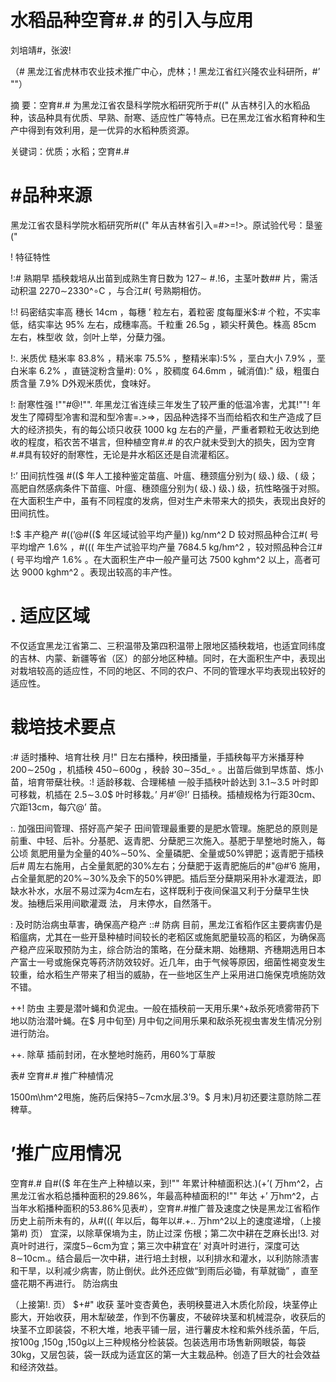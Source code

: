 # 水稻品种空育#.# 的引入与应用

刘培靖#，张波!

（# 黑龙江省虎林市农业技术推广中心，虎林；! 黑龙江省红兴隆农业科研所，#’   ""）

摘 要：空育#.# 为黑龙江省农垦科学院水稻研究所于#((" 从吉林引入的水稻品种，该品种具有优质、早熟、耐寒、适应性广等特点。已在黑龙江省水稻育种和生产中得到有效利用，是一优异的水稻种质资源。

关键词：优质；水稻；空育#.#

# #品种来源

黑龙江省农垦科学院水稻研究所#((" 年从吉林省引入=#>=!>。原试验代号：垦鉴("

! 特征特性

!:# 熟期早 插秧栽培从出苗到成熟生育日数为 127∼ #.!6，主茎叶数## 片，需活动积温 2270∼2330^∘C ，与合江#( 号熟期相仿。

!:! 码密结实率高 穗长 14cm ，每穗   ’ 粒左右，着粒密 度每厘米$:# 个粒，不实率低，结实率达 95% 左右，成穗率高。千粒重 26.5g ，颖尖秆黄色。株高 85cm 左右，株型收 敛，剑叶上举，分蘖力强。

!:. 米质优 糙米率 83.8% ，精米率 75.5% ，整精米率):5% ，垩白大小 7.9% ，垩白米率 6.2% ，直链淀粉含量#):  0% ，胶稠度 64.6mm ，碱消值):" 级，粗蛋白质含量 7.9% D外观米质优，食味好。

!: 耐寒性强 !""#@!"". 年黑龙江省连续三年发生了较严重的低温冷害，尤其!""! 年发生了障碍型冷害和混和型冷害=.>=>，因品种选择不当而给稻农和生产造成了巨大的经济损失，有的每公顷只收获 1000 kg 左右的产量，严重者颗粒无收达到绝收的程度，稻农苦不堪言，但种植空育#.# 的农户就未受到大的损失，因为空育#.#具有较好的耐寒性，无论是井水稻区还是自流灌稻区。

!:’ 田间抗性强 #(($ 年人工接种鉴定苗瘟、叶瘟、穗颈瘟分别为( 级、) 级、( 级；高肥自然感病条件下苗瘟、叶瘟、穗颈瘟分别为( 级、) 级、) 级，抗性略强于对照。在大面积生产中，虽有不同程度的发病，但对生产未带来大的损失，表现出良好的田间抗性。

!:$ 丰产稳产 #((’@#(($ 年区域试验平均产量$)$) kg/nm^2 D 较对照品种合江#( 号平均增产 1.6% ，#((( 年生产试验平均产量 7684.5  kg/hm^2 ，较对照品种合江#( 号平均增产 1.6% 。在大面积生产中一般产量可达 7500  kghm^2 以上，高者可达 9000 kghm^2 。表现出较高的丰产性。

# . 适应区域

不仅适宜黑龙江省第二、三积温带及第四积温带上限地区插秧栽培，也适宜同纬度的吉林、内蒙、新疆等省（区）的部分地区种植。同时，在大面积生产中，表现出对栽培较高的适应性，不同的地区、不同的农户、不同的管理水平均表现出较好的适应性。

#  栽培技术要点

:# 适时播种、培育壮秧  月!" 日左右播种，秧田播量，手插秧每平方米播芽种 200∼250g ，机插秧 450∼600g ，秧龄 30∼35d_∘ 。出苗后做到早炼苗、炼小苗，培育带蘖壮秧。:! 适龄移栽、合理稀植 一般手插秧叶龄达到 3.1∼3.5 叶时即可移栽，机插在 2.5∼3.0$ 叶时移栽。’ 月#’@!’ 日插秧。插植规格为行距30cm、穴距13cm，每穴@’ 苗。

:. 加强田间管理、搭好高产架子 田间管理最重要的是肥水管理。施肥总的原则是前重、中轻、后补。分基肥、返青肥、分蘖肥三次施入。基肥于旱整地时施入，每公顷 氮肥用量为全量的40%∼50%、全量磷肥、全量或50%钾肥；返青肥于插秧后# 周左右施用，占全量氮肥的30%左右；分蘖肥于返青肥施后的#"@#’6 施用，占全量氮肥的20%∼30%及余下的50%钾肥。插后至分蘖期采用补水灌溉法，即缺水补水，水层不易过深为4cm左右，这样既利于夜间保温又利于分蘖早生快发。抽穗后采用间歇灌溉 法，    月末停水，自然落干。

: 及时防治病虫草害，确保高产稳产 ::# 防病 目前，黑龙江省稻作区主要病害仍是稻瘟病，尤其在一些开垦种植时间较长的老稻区或施氮肥量较高的稻区，为确保高产稳产应采取预防为主，综合防治的策略，在分蘖末期、始穗期、齐穗期选用日本产富士一号或施保克等药济防效较好。近几年，由于气候等原因，细菌性褐变发生较重，给水稻生产带来了相当的威胁，在一些地区生产上采用进口施保克喷施防效不错。

++! 防虫 主要是潜叶蝇和负泥虫。一般在插秧前一天用乐果^+敌杀死喷雾带药下地以防治潜叶蝇。在$ 月中旬至) 月中旬之间用乐果和敌杀死视虫害发生情况分别 进行防治。

++. 除草 插前封闭，在水整地时施药，用60%丁草胺

表# 空育#.# 推广种植情况

1500m\hm^2甩施，施药后保持5∼7cm水层.3’9。$ 月末)月初还要注意防除二茬稗草。

# ’推广应用情况

空育#.# 自#(($ 年在生产上种植以来，到!"" 年累计种植面积达.)(+’( 万hm^2，占黑龙江省水稻总播种面积的29.86%，年最高种植面积的!"" 年达   $+$’ 万hm^2，占当年水稻播种面积的53.86%见表#），空育#.#推广普及速度之快是黑龙江省稻作历史上前所未有的，从#((( 年以后，每年以#.+.. 万hm^2以上的速度递增，（上接第#) 页） 宜深，以除草保墒为主，防止过深 伤根；第二次中耕在芝麻长出!3. 对真叶时进行，深度5∼6cm为宜；第三次中耕宜在’ 对真叶时进行，深度可达8∼10cm.。结合最后一次中耕，进行培土封根，以利排水和灌水，以利防除渍害和干旱，以利减少病害，防止倒伏。此外还应做“到雨后必锄，有草就锄” ，直至盛花期不再进行。 防治病虫

（上接第!. 页） $+#" 收获 茎叶变杏黄色，表明秧蔓进入木质化阶段，块茎停止膨大，开始收获，用木犁破垄，作到不伤薯皮，不破碎块茎和机械混杂，收获后的块茎不立即装袋，不积大堆，地表平铺一层，进行薯皮木栓和紫外线杀菌，午后, 按100g ,150g ,150g以上三种规格分检装袋。包装选用市场售新网眼袋，每袋30kg，又层包装，袋一跃成为适宜区的第一大主栽品种。创造了巨大的社会效益和经济效益。
